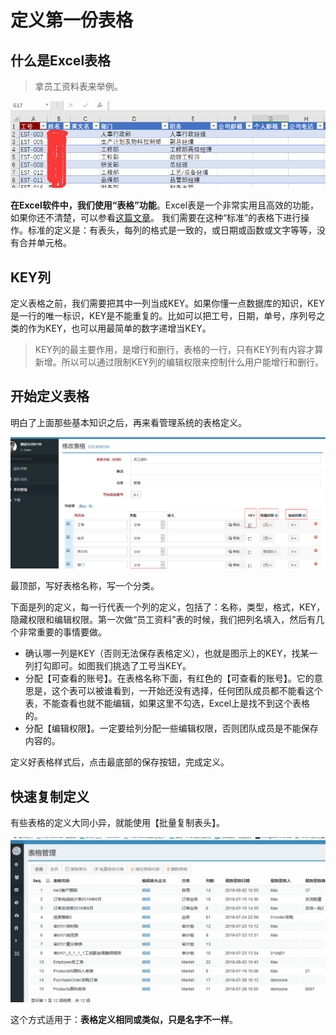 # 定义第一份表格

## 什么是Excel表格

> 拿员工资料表来举例。

![image](images/image010.png)
 
**在Excel软件中，我们使用“表格”功能**。Excel表是一个非常实用且高效的功能，如果你还不清楚，可以参看[这篇文章](https://support.office.com/zh-cn/article/excel-%e8%a1%a8%e6%a6%82%e8%bf%b0-7ab0bb7d-3a9e-4b56-a3c9-6c94334e492c?ui=zh-CN&rs=zh-CN&ad=CN)。
我们需要在这种“标准”的表格下进行操作。标准的定义是：有表头，每列的格式是一致的，或日期或函数或文字等等，没有合并单元格。

## KEY列

定义表格之前，我们需要把其中一列当成KEY。如果你懂一点数据库的知识，KEY是一行的唯一标识，KEY是不能重复的。比如可以把工号，日期，单号，序列号之类的作为KEY，也可以用最简单的数字递增当KEY。

> KEY列的最主要作用，是增行和删行，表格的一行，只有KEY列有内容才算新增。所以可以通过限制KEY列的编辑权限来控制什么用户能增行和删行。

## 开始定义表格

明白了上面那些基本知识之后，再来看管理系统的表格定义。

![image](images/image011.png)
 
最顶部，写好表格名称，写一个分类。

下面是列的定义，每一行代表一个列的定义，包括了：名称，类型，格式，KEY，隐藏权限和编辑权限。第一次做“员工资料”表的时候，我们把列名填入，然后有几个非常重要的事情要做。

- 确认哪一列是KEY（否则无法保存表格定义），也就是图示上的KEY，找某一列打勾即可。如图我们挑选了工号当KEY。
- 分配【可查看的账号】。在表格名称下面，有红色的【可查看的账号】。它的意思是，这个表可以被谁看到，一开始还没有选择，任何团队成员都不能看这个表，不能查看也就不能编辑，如果这里不勾选，Excel上是找不到这个表格的。
- 分配【编辑权限】。一定要给列分配一些编辑权限，否则团队成员是不能保存内容的。

定义好表格样式后，点击最底部的保存按钮，完成定义。

## 快速复制定义

有些表格的定义大同小异，就能使用【批量复制表头】。

![gif](images/img2019080902u.gif)

这个方式适用于：**表格定义相同或类似，只是名字不一样**。
